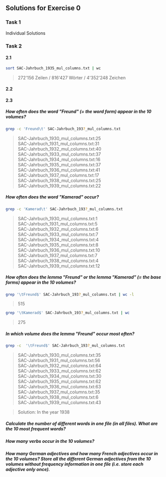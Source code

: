 ## Solutions for Exercise 0

### Task 1

Individual Solutions

### Task 2

#### 2.1

```bash
sort SAC-Jahrbuch_1935_mul_columns.txt | wc
```

> 272\'156 Zeilen / 816\'427 Wörter / 4\'352\'248 Zeichen

#### 2.2

#### 2.3

##### How often does the word "Freund" (= the word form) appear in the 10 volumes?

```bash
grep -c 'Freund\t' SAC-Jahrbuch_193?_mul_columns.txt
```

> SAC-Jahrbuch_1930_mul_columns.txt:25  
SAC-Jahrbuch_1931_mul_columns.txt:31  
SAC-Jahrbuch_1932_mul_columns.txt:40  
SAC-Jahrbuch_1933_mul_columns.txt:37  
SAC-Jahrbuch_1934_mul_columns.txt:16  
SAC-Jahrbuch_1935_mul_columns.txt:37  
SAC-Jahrbuch_1936_mul_columns.txt:41  
SAC-Jahrbuch_1937_mul_columns.txt:17  
SAC-Jahrbuch_1938_mul_columns.txt:25  
SAC-Jahrbuch_1939_mul_columns.txt:22

##### How often does the word "Kamerad" occur?

```bash
grep -c 'Kamerad\t' SAC-Jahrbuch_193?_mul_columns.txt
```

> SAC-Jahrbuch_1930_mul_columns.txt:1  
SAC-Jahrbuch_1931_mul_columns.txt:5  
SAC-Jahrbuch_1932_mul_columns.txt:6  
SAC-Jahrbuch_1933_mul_columns.txt:7  
SAC-Jahrbuch_1934_mul_columns.txt:4  
SAC-Jahrbuch_1935_mul_columns.txt:8  
SAC-Jahrbuch_1936_mul_columns.txt:10  
SAC-Jahrbuch_1937_mul_columns.txt:7  
SAC-Jahrbuch_1938_mul_columns.txt:4  
SAC-Jahrbuch_1939_mul_columns.txt:12

##### How often does the lemma "Freund" or the lemma "Kamerad" (= the base forms) appear in the 10 volumes?

```bash
grep '\tFreund$' SAC-Jahrbuch_193?_mul_columns.txt | wc -l
```

> 515

```bash
grep '\tKamerad$' SAC-Jahrbuch_193?_mul_columns.txt | wc
```

>275

##### In which volume does the lemma "Freund" occur most often?

```bash
grep -c  '\tFreund$' SAC-Jahrbuch_193?_mul_columns.txt 
```

>SAC-Jahrbuch_1930_mul_columns.txt:35  
SAC-Jahrbuch_1931_mul_columns.txt:56  
SAC-Jahrbuch_1932_mul_columns.txt:64  
SAC-Jahrbuch_1933_mul_columns.txt:62  
 SAC-Jahrbuch_1934_mul_columns.txt:30  
 SAC-Jahrbuch_1935_mul_columns.txt:62  
 SAC-Jahrbuch_1936_mul_columns.txt:63  
 SAC-Jahrbuch_1937_mul_columns.txt:35  
 SAC-Jahrbuch_1938_mul_columns.txt:6  
 SAC-Jahrbuch_1939_mul_columns.txt:43

>Solution: In the year 1938

##### Calculate the number of different words in one file (in all files). What are the 10 most frequent words?

##### How many verbs occur in the 10 volumes?

##### How many German adjectives and how many French adjectives occur in the 10 volumes? Store all the different German adjectives from the 10 volumes without frequency information in one file (i.e. store each adjective only once).
